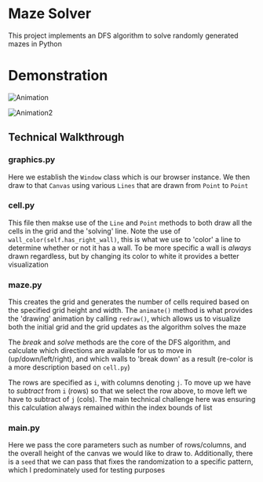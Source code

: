 # Maze Solver

This project implements an DFS algorithm to solve randomly generated mazes in Python

# Demonstration
![Animation](https://github.com/ASproson/maze_solver/assets/77736272/19a8a712-554d-439f-9e1d-00ac795d10e4)

![Animation2](https://github.com/ASproson/maze_solver/assets/77736272/a9c9b860-4f2b-49b7-a757-74d7e0738057)

## Technical Walkthrough

### graphics.py

Here we establish the `Window` class which is our browser instance. We then draw to that `Canvas` using various `Lines` that are drawn from `Point` to `Point`

### cell.py

This file then makse use of the `Line` and `Point` methods to both draw all the cells in the grid and the 'solving' line. Note the use of `wall_color(self.has_right_wall)`, this is what we use to 'color' a line to determine whether or not it has a wall. To be more specific a wall is _always_ drawn regardless, but by changing its color to white it provides a better visualization

### maze.py

This creates the grid and generates the number of cells required based on the specified grid height and width. The `animate()` method is what provides the 'drawing' animation by calling `redraw()`, which allows us to visualize both the initial grid and the grid updates as the algorithm solves the maze

The _break_ and _solve_ methods are the core of the DFS algorithm, and calculate which directions are available for us to move in (up/down/left/right), and which walls to 'break down' as a result (re-color is a more description based on `cell.py`)

The rows are specified as `i`, with columns denoting `j`. To move up we have to _subtract_ from `i` (rows) so that we select the row above, to move left we have to subtract of `j` (cols). The main technical challenge here was ensuring this calculation always remained within the index bounds of list

### main.py

Here we pass the core parameters such as number of rows/columns, and the overall height of the canvas we would like to draw to. Additionally, there is a `seed` that we can pass that fixes the randomization to a specific pattern, which I predominately used for testing purposes
